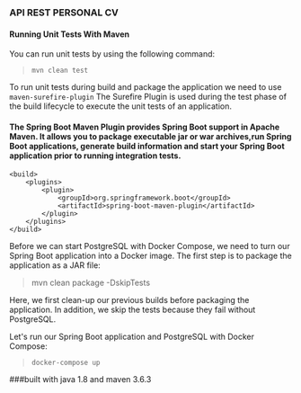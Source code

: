 ### API REST PERSONAL CV

#### Running Unit Tests With Maven

You can run unit tests by using the following command:
> `mvn clean test`

To run unit tests during build and package the application we need to use `maven-surefire-plugin`
The Surefire Plugin is used during the test phase of the build lifecycle to execute the unit tests of an application.

#### The Spring Boot Maven Plugin provides Spring Boot support in Apache Maven. It allows you to package executable jar or war archives,run Spring Boot applications, generate build information and start your Spring Boot application prior to running integration tests.
    
    <build>
		<plugins>
			<plugin>
				<groupId>org.springframework.boot</groupId>
				<artifactId>spring-boot-maven-plugin</artifactId>
			</plugin>
		</plugins>
	</build>

Before we can start PostgreSQL with Docker Compose, we need to turn our Spring Boot application into a Docker image.
The first step is to package the application as a JAR file:
> mvn clean package -DskipTests

Here, we first clean-up our previous builds before packaging the application. In addition, we skip the tests because they fail without PostgreSQL.

Let's run our Spring Boot application and PostgreSQL with Docker Compose:
> `docker-compose up`

###built with java 1.8 and maven 3.6.3